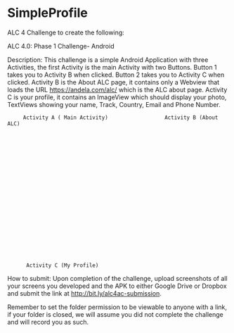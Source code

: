 # SimpleProfile

ALC 4 Challenge to create the following:

ALC 4.0: Phase 1 Challenge- Android

Description:
This challenge is a simple Android Application with three Activities, the first Activity is the main Activity with two Buttons.
Button 1 takes you to Activity B when clicked.
Button 2 takes you to Activity C when clicked.
Activity B is the About ALC page, it contains only a Webview that loads the URL https://andela.com/alc/ which is the ALC about page.
Activity C is your profile, it contains an ImageView which should display your photo,
TextViews showing your name, Track, Country, Email and Phone Number.














         Activity A ( Main Activity)				  Activity B (About ALC)
                 



















          

          Activity C (My Profile)
   
How to submit:
Upon completion of the challenge, upload screenshots of all your screens you developed and the APK to either Google Drive or Dropbox and submit the link at http://bit.ly/alc4ac-submission.

Remember to set the folder permission to be viewable to anyone with a link, if your folder is closed, we will assume you did not complete the challenge and will record you as such.
